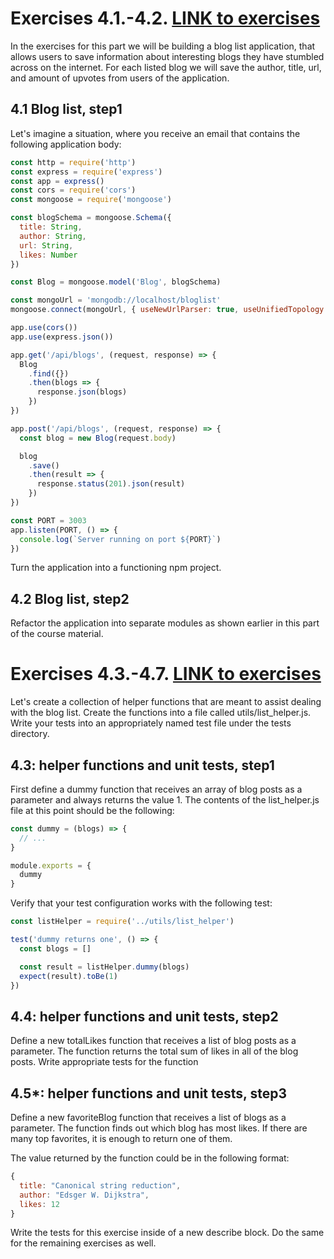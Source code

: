 # Exercises 4.1.-4.2. [LINK to exercises](https://fullstackopen.com/en/part4/structure_of_backend_application_introduction_to_testing#exercises-4-1-4-2)
In the exercises for this part we will be building a blog list application, that allows users to save information about interesting blogs they have stumbled across on the internet. For each listed blog we will save the author, title, url, and amount of upvotes from users of the application.

## 4.1 Blog list, step1
Let's imagine a situation, where you receive an email that contains the following application body:

```javascript
const http = require('http')
const express = require('express')
const app = express()
const cors = require('cors')
const mongoose = require('mongoose')

const blogSchema = mongoose.Schema({
  title: String,
  author: String,
  url: String,
  likes: Number
})

const Blog = mongoose.model('Blog', blogSchema)

const mongoUrl = 'mongodb://localhost/bloglist'
mongoose.connect(mongoUrl, { useNewUrlParser: true, useUnifiedTopology: true })

app.use(cors())
app.use(express.json())

app.get('/api/blogs', (request, response) => {
  Blog
    .find({})
    .then(blogs => {
      response.json(blogs)
    })
})

app.post('/api/blogs', (request, response) => {
  const blog = new Blog(request.body)

  blog
    .save()
    .then(result => {
      response.status(201).json(result)
    })
})

const PORT = 3003
app.listen(PORT, () => {
  console.log(`Server running on port ${PORT}`)
})
```

Turn the application into a functioning npm project.

## 4.2 Blog list, step2
Refactor the application into separate modules as shown earlier in this part of the course material.

# Exercises 4.3.-4.7. [LINK to exercises](https://fullstackopen.com/en/part4/structure_of_backend_application_introduction_to_testing#exercises-4-3-4-7)
Let's create a collection of helper functions that are meant to assist dealing with the blog list. Create the functions into a file called utils/list_helper.js. Write your tests into an appropriately named test file under the tests directory.

## 4.3: helper functions and unit tests, step1
First define a dummy function that receives an array of blog posts as a parameter and always returns the value 1. The contents of the list_helper.js file at this point should be the following:

```javascript
const dummy = (blogs) => {
  // ...
}

module.exports = {
  dummy
}
```

Verify that your test configuration works with the following test:

```javascript
const listHelper = require('../utils/list_helper')

test('dummy returns one', () => {
  const blogs = []

  const result = listHelper.dummy(blogs)
  expect(result).toBe(1)
})
```

## 4.4: helper functions and unit tests, step2
Define a new totalLikes function that receives a list of blog posts as a parameter. The function returns the total sum of likes in all of the blog posts. Write appropriate tests for the function

## 4.5*: helper functions and unit tests, step3
Define a new favoriteBlog function that receives a list of blogs as a parameter. The function finds out which blog has most likes. If there are many top favorites, it is enough to return one of them.

The value returned by the function could be in the following format:

```javascript
{
  title: "Canonical string reduction",
  author: "Edsger W. Dijkstra",
  likes: 12
}
```

Write the tests for this exercise inside of a new describe block. Do the same for the remaining exercises as well.

